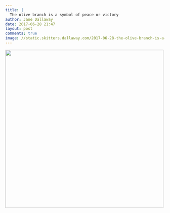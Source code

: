 ```yaml
---
title: |
  The olive branch is a symbol of peace or victory
author: Jane Dallaway
date: 2017-06-28 21:47
layout: post
comments: true
image: //static.skitters.dallaway.com/2017-06-28-the-olive-branch-is-a-symbol-of-peace-or-victory-thumb-1-IMG_6704.JPG
---
```


<div>
        <a href="//static.skitters.dallaway.com/2017-06-28-the-olive-branch-is-a-symbol-of-peace-or-victory-fullsize-1-IMG_6704.JPG">
          <img src="//static.skitters.dallaway.com/2017-06-28-the-olive-branch-is-a-symbol-of-peace-or-victory-thumb-1-IMG_6704.JPG" width="500" height="500"/>
        </a>
      </div>


  
      